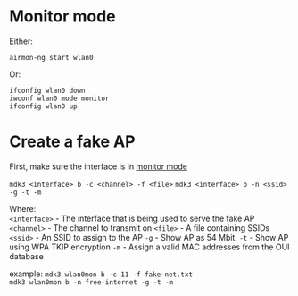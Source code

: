 # Monitor mode
Either:   
```
airmon-ng start wlan0
```

Or:  
```
ifconfig wlan0 down
iwconf wlan0 mode monitor
ifconfig wlan0 up
```

# Create a fake AP

First, make sure the interface is in [monitor mode](#monitor-mode)


`mdk3 <interface> b -c <channel> -f <file>`
`mdk3 <interface> b -n <ssid> -g -t -m`

Where:   
`<interface>`   - The interface that is being used to serve the fake AP
`<channel>`     - The channel to transmit on
`<file>`        - A file containing SSIDs
`<ssid>`        - An SSID to assign to the AP
`-g`            - Show AP as 54 Mbit.
`-t`            - Show AP using WPA TKIP encryption
`-m`            - Assign a valid MAC addresses from the OUI database

example:
`mdk3 wlan0mon b -c 11 -f fake-net.txt`    
`mdk3 wlan0mon b -n free-internet -g -t -m`   